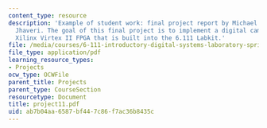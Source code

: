 ```yaml
---
content_type: resource
description: 'Example of student work: final project report by Michael Huhs and Sanjay
  Jhaveri. The goal of this final project is to implement a digital camera using a
  Xilinx Virtex II FPGA that is built into the 6.111 Labkit.'
file: /media/courses/6-111-introductory-digital-systems-laboratory-spring-2006/ab7b04aa6587bf447c86f7ac36b8435c_project11.pdf
file_type: application/pdf
learning_resource_types:
- Projects
ocw_type: OCWFile
parent_title: Projects
parent_type: CourseSection
resourcetype: Document
title: project11.pdf
uid: ab7b04aa-6587-bf44-7c86-f7ac36b8435c
---
```

